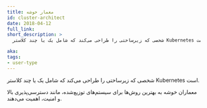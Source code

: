 ```yaml
---
title: معمار خوشه‌
id: cluster-architect
date: 2018-04-12
full_link: 
short_description: >
  شخصی که زیرساختی را طراحی می‌کند که شامل یک یا چند کلاستر Kubernetes است.

aka: 
tags:
- user-type
---
```

 شخصی که زیرساختی را طراحی می‌کند که شامل یک یا چند کلاستر Kubernetes است.

<!--more--> 

معماران خوشه به بهترین روش‌ها برای سیستم‌های توزیع‌شده، مانند دسترسی‌پذیری بالا و امنیت، اهمیت می‌دهند.

